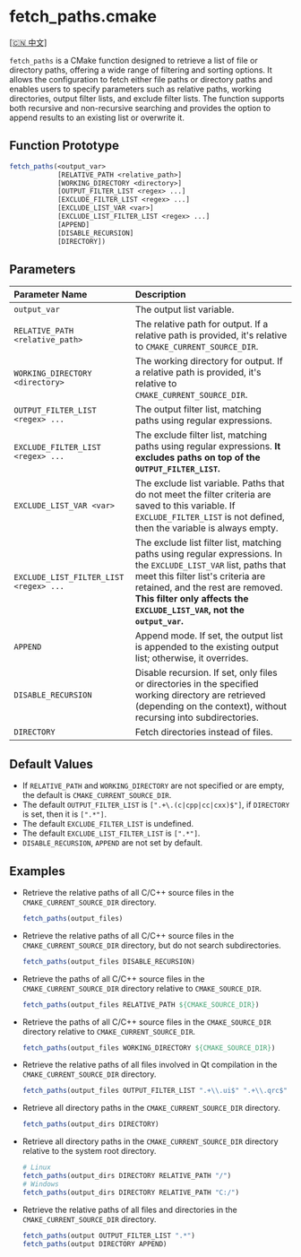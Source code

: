 # fetch_paths.cmake

[[🇨🇳 中文]](README_zh.md)

`fetch_paths` is a CMake function designed to retrieve a list of file or directory paths, offering a wide range of filtering and sorting options. It allows the configuration to fetch either file paths or directory paths and enables users to specify parameters such as relative paths, working directories, output filter lists, and exclude filter lists. The function supports both recursive and non-recursive searching and provides the option to append results to an existing list or overwrite it.

## Function Prototype

```cmake
fetch_paths(<output_var>
            [RELATIVE_PATH <relative_path>]
            [WORKING_DIRECTORY <directory>]
            [OUTPUT_FILTER_LIST <regex> ...]
            [EXCLUDE_FILTER_LIST <regex> ...]
            [EXCLUDE_LIST_VAR <var>]
            [EXCLUDE_LIST_FILTER_LIST <regex> ...]
            [APPEND]
            [DISABLE_RECURSION]
            [DIRECTORY])
```

## Parameters

| Parameter Name                         | Description                                                  |
| :------------------------------------- | :----------------------------------------------------------- |
| `output_var`                           | The output list variable.                                    |
| `RELATIVE_PATH <relative_path>`        | The relative path for output. If a relative path is provided, it's relative to `CMAKE_CURRENT_SOURCE_DIR`. |
| `WORKING_DIRECTORY <directory>`        | The working directory for output. If a relative path is provided, it's relative to `CMAKE_CURRENT_SOURCE_DIR`. |
| `OUTPUT_FILTER_LIST <regex> ...`       | The output filter list, matching paths using regular expressions. |
| `EXCLUDE_FILTER_LIST <regex> ...`      | The exclude filter list, matching paths using regular expressions. **It excludes paths on top of the `OUTPUT_FILTER_LIST`.** |
| `EXCLUDE_LIST_VAR <var>`               | The exclude list variable. Paths that do not meet the filter criteria are saved to this variable. If `EXCLUDE_FILTER_LIST` is not defined, then the variable is always empty. |
| `EXCLUDE_LIST_FILTER_LIST <regex> ...` | The exclude list filter list, matching paths using regular expressions. In the `EXCLUDE_LIST_VAR` list, paths that meet this filter list's criteria are retained, and the rest are removed. **This filter only affects the `EXCLUDE_LIST_VAR`, not the `output_var`.** |
| `APPEND`                               | Append mode. If set, the output list is appended to the existing output list; otherwise, it overrides. |
| `DISABLE_RECURSION`                    | Disable recursion. If set, only files or directories in the specified working directory are retrieved (depending on the context), without recursing into subdirectories. |
| `DIRECTORY`                            | Fetch directories instead of files.                          |


## Default Values

- If `RELATIVE_PATH` and `WORKING_DIRECTORY` are not specified or are empty, the default is `CMAKE_CURRENT_SOURCE_DIR`.
- The default `OUTPUT_FILTER_LIST` is `[".+\.(c|cpp|cc|cxx)$"]`, if `DIRECTORY` is set, then it is `[".*"]`.
- The default `EXCLUDE_FILTER_LIST` is undefined.
- The default `EXCLUDE_LIST_FILTER_LIST` is `[".*"]`.
- `DISABLE_RECURSION`, `APPEND` are not set by default.

## Examples

- Retrieve the relative paths of all C/C++ source files in the `CMAKE_CURRENT_SOURCE_DIR` directory.

  ```cmake
  fetch_paths(output_files)
  ```

- Retrieve the relative paths of all C/C++ source files in the `CMAKE_CURRENT_SOURCE_DIR` directory, but do not search subdirectories.

  ```cmake
  fetch_paths(output_files DISABLE_RECURSION)
  ```

- Retrieve the paths of all C/C++ source files in the `CMAKE_CURRENT_SOURCE_DIR` directory relative to `CMAKE_SOURCE_DIR`.

  ```cmake
  fetch_paths(output_files RELATIVE_PATH ${CMAKE_SOURCE_DIR})
  ```

- Retrieve the paths of all C/C++ source files in the `CMAKE_SOURCE_DIR` directory relative to `CMAKE_CURRENT_SOURCE_DIR`.

  ```cmake
  fetch_paths(output_files WORKING_DIRECTORY ${CMAKE_SOURCE_DIR})
  ```

- Retrieve the relative paths of all files involved in Qt compilation in the `CMAKE_CURRENT_SOURCE_DIR` directory.

  ```cmake
  fetch_paths(output_files OUTPUT_FILTER_LIST ".+\\.ui$" ".+\\.qrc$" ".+\\.(c|cpp|cc|cxx)$" ".+\\.h$")
  ```

- Retrieve all directory paths in the `CMAKE_CURRENT_SOURCE_DIR` directory.

  ```cmake
  fetch_paths(output_dirs DIRECTORY)
  ```

- Retrieve all directory paths in the `CMAKE_CURRENT_SOURCE_DIR` directory relative to the system root directory.

  ```cmake
  # Linux
  fetch_paths(output_dirs DIRECTORY RELATIVE_PATH "/")
  # Windows
  fetch_paths(output_dirs DIRECTORY RELATIVE_PATH "C:/")
  ```

- Retrieve the relative paths of all files and directories in the `CMAKE_CURRENT_SOURCE_DIR` directory.

  ```cmake
  fetch_paths(output OUTPUT_FILTER_LIST ".*")
  fetch_paths(output DIRECTORY APPEND)
  ```